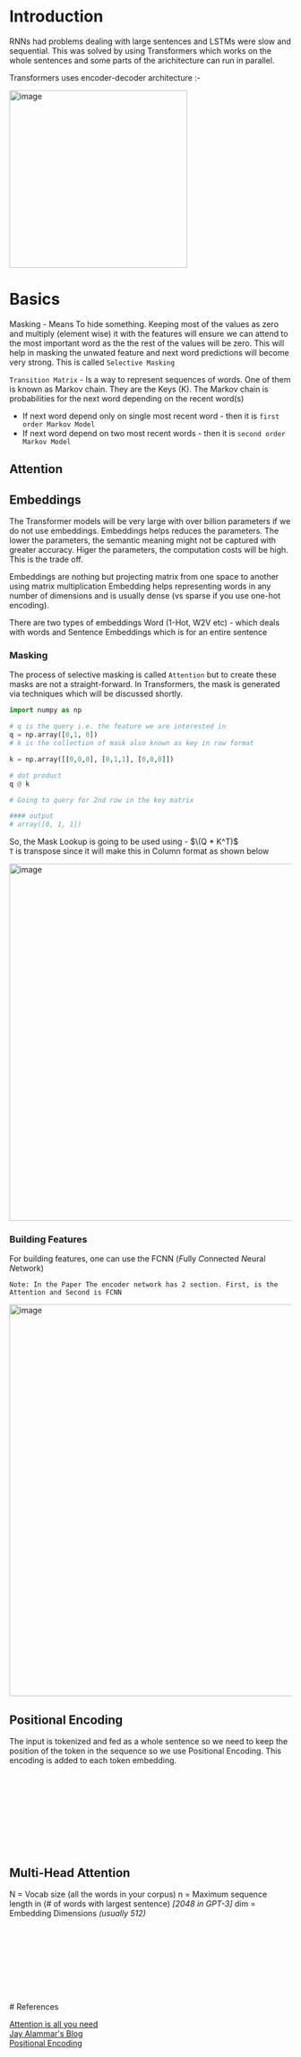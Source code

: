 # Introduction

RNNs had problems dealing with large sentences and LSTMs were slow and sequential. This was solved by using Transformers which works on the whole sentences and some parts of the arichitecture can run in parallel. 

Transformers uses encoder-decoder architecture :-

<img width="317" alt="image" src="https://github.com/rvbug/NLP/assets/10928536/d72433cb-4ef7-48e2-9aca-9f4923a7b6ad">




# Basics

Masking - Means To hide something. Keeping most of the values as  zero and multiply (element wise) it with the features will ensure we can attend to the most important word as the the rest of the values will be zero. This will help in masking the unwated feature and next word predictions will become very strong. 
This is called `Selective Masking`

`Transition Matrix` - Is a way to represent sequences of words. One of them is known as Markov chain. They are the Keys (K).
The Markov chain is probabilities for the next word depending on the recent word(s)
  - If next word depend only on single most recent word - then it is `first order Markov Model`
  - If next word depend on two most recent words - then it is `second order Markov Model`
 


## Attention 

## Embeddings
The Transformer models will be very large with over billion parameters if we do not use embeddings.  Embeddings helps reduces the parameters.
The lower the parameters, the semantic meaning might not be captured with greater accuracy. Higer the parameters, the computation costs will be high.
This is the trade off.

Embeddings are nothing but projecting matrix from one space to another using matrix multiplication
Embedding helps representing words in any number of dimensions and is usually dense (vs sparse if you use one-hot encoding).

There are two types of embeddings Word (1-Hot, W2V etc) - which deals with words and Sentence Embeddings which is for an entire sentence




### Masking 

The process of selective masking is called `Attention` but to create these masks are not a straight-forward. 
In Transformers, the mask is generated via techniques which will be discussed shortly.


```python
import numpy as np

# q is the query i.e. the feature we are interested in
q = np.array([0,1, 0])
# k is the collection of mask also known as key in row format

k = np.array([[0,0,0], [0,1,1], [0,0,0]])

# dot product 
q @ k

# Going to query for 2nd row in the key matrix

#### output
# array([0, 1, 1])
```

So, the Mask Lookup is going to be used using  - $\(Q * K^T)$  
`T` is transpose since it will make this in Column format as shown below

<img width="638" alt="image" src="https://github.com/rvbug/NLP/assets/10928536/ba3a9cc0-46b8-44ae-94c3-c3c3ad2e6f2a">

### Building Features
For building features, one can use the FCNN (*F*ully *C*onnected *N*eural *N*etwork)

`Note: In the Paper The encoder network has 2 section. First, is the Attention and Second is FCNN`

<img width="700" alt="image" src="https://github.com/rvbug/NLP/assets/10928536/decf4f74-c119-43d7-b619-59a5caf425b8">



## Positional Encoding

The input  is tokenized and fed as a whole sentence so we need to keep the position of the token in the sequence so we use Positional Encoding. This encoding is added to each token embedding.




<br>
<br>
<br>
<br>
<br>
<br>
<br>
<br>

## Multi-Head Attention

N = Vocab size (all the words in your corpus)
n = Maximum sequence length in (# of words with largest sentence) *[2048 in GPT-3]*
dim = Embedding Dimensions *(usually 512)*





<br>
<br>
<br>
<br>
<br>
<br>
<br>
<br>
# References

[Attention is all you need](https://)  
[Jay Alammar's Blog](http://jalammar.github.io/illustrated-transformer/)   
[Positional Encoding](https://kazemnejad.com/blog/transformer_architecture_positional_encoding/)   
